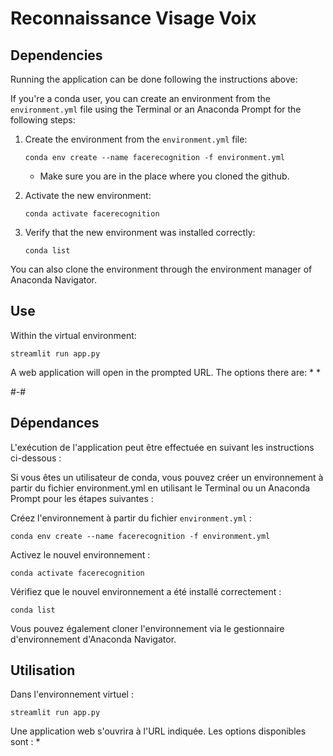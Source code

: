 # Reconnaissance Visage Voix

## Dependencies

Running the application can be done following the instructions above:

If you're a conda user, you can create an environment from the ```environment.yml``` file using the Terminal or an Anaconda Prompt for the following steps:

1. Create the environment from the ```environment.yml``` file:

    ```conda env create --name facerecognition -f environment.yml```
   * Make sure you are in the place where you cloned the github.
    
2. Activate the new environment:
    
    ```conda activate facerecognition```

3. Verify that the new environment was installed correctly:

    ```conda list```
    
You can also clone the environment through the environment manager of Anaconda Navigator.

## Use

Within the virtual environment:

```streamlit run app.py```

A web application will open in the prompted URL. The options there are:
* 
* 

#-#

## Dépendances
L'exécution de l'application peut être effectuée en suivant les instructions ci-dessous :

Si vous êtes un utilisateur de conda, vous pouvez créer un environnement à partir du fichier environment.yml en utilisant le Terminal ou un Anaconda Prompt pour les étapes suivantes :

Créez l'environnement à partir du fichier ```environment.yml``` :

```conda env create --name facerecognition -f environment.yml```

Activez le nouvel environnement :

```conda activate facerecognition```

Vérifiez que le nouvel environnement a été installé correctement :

```conda list```

Vous pouvez également cloner l'environnement via le gestionnaire d'environnement d'Anaconda Navigator.

## Utilisation
Dans l'environnement virtuel :

```streamlit run app.py```

Une application web s'ouvrira à l'URL indiquée. Les options disponibles sont :
*
